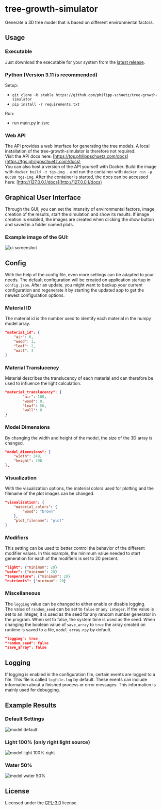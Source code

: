 # tree-growth-simulator
Generate a 3D tree model that is based on different environmental factors.

## Usage
### Executable
Just download the executable for your system from the [latest release](https://github.com/philipp-schuetz/tree-growth-simulator/releases/latest).

### Python (Version 3.11 is recommended)
Setup:
- `git clone -b stable https://github.com/philipp-schuetz/tree-growth-simulator`
- `pip install -r requirements.txt`

Run:
- run main.py in /src

### Web API
The API provides a web interface for generating the tree models.
A local installation of the tree-growth-simulator is therefore not required.
</br>
Visit the API docs here: [https://tgs.philippschuetz.com/docs](https://tgs.philippschuetz.com/docs)
</br>
You can also host a version of the API yourself with Docker. Build the image with `docker build -t tgs-img .` and run the container with `docker run -p 80:80 tgs-img`.
After the container is started, the docs can be accessed here: [http://127.0.0.1/docs](http://127.0.0.1/docs)
## Graphical User Interface
Through the GUI, you can set the intensity of environmental factors, image creation of the results, start the simulation and show its results.
If image creation is enabled, the images are created when clicking the show button and saved in a folder named plots.

### Example image of the GUI:
![ui screenshot](images/ui.png)

## Config
With the help of the config file, even more settings can be adapted to your needs. The default configuration will be created on application startup in `config.json`. After an update, you might want to backup your current configuration and regenerate it by starting the updated app to get the newest configuration options.

### Material ID
The material id is the number used to identify each material in the numpy model array.
```json
"material_id": {
    "air": 0,
    "wood": 1,
    "leaf": 2,
    "wall": 3
}
```

### Material Translucency
Material describes the translucency of each material and can therefore be used to influence the light calculation.
```json
"material_translucency": {
        "air": 100,
        "wood": 0,
        "leaf": 50,
        "wall": 0
}
```

### Model Dimensions
By changing the width and height of the model, the size of the 3D array is changed.
```json
"model_dimensions": {
    "width": 249,
    "height": 498
},
```

### Visualization
With the visualization options, the material colors used for plotting and the filename of the plot images can be changed.
```json
"visualization": {
    "material_colors": {
        "wood": "brown"
    },
    "plot_filename": "plot"
}
```

### Modifiers
This setting can be used to better control the behavior of the different modifier values. In this example, the minimum value needed to start generation for each of the modifiers is set to 20 percent.
```json
"light": {"minimum": 20}
"water": {"minimum": 20}
"temperature": {"minimum": 20}
"nutrients": {"minimum": 20}
```

### Miscellaneous
The `logging` value can be changed to either enable or disable logging.</br>
The value of `random_seed` can be set to `false` or `any integer`. If the value is set to an integer, it is used as the seed for any random number generator in the program. When set to false, the system time is used as the seed.
When changing the boolean value of `save_array` to `true` the array created on runtime is saved to a file, `model_array.npy` by default.
```json
"logging": true
"random_seed": false
"save_array": false
```

## Logging
If logging is enabled in the configuration file, certain events are logged to a file. This file is called `logfile.log` by default. These events can include information about a finished process or error messages. This information is mainly used for debugging.

## Example Results
### Default Settings
![model default](images/default-cropped.png)

### Light 100% (only right light source)
![model light 100% right](images/light-right-cropped.png)

### Water 50%
![model water 50%](images/water-50-cropped.png)

## License
Licensed under the [GPL-3.0](https://github.com/philipp-schuetz/tree-growth-simulator/blob/master/LICENSE) license.
